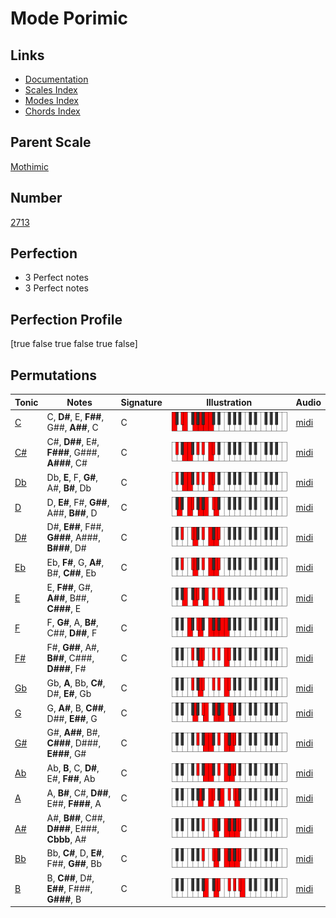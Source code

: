 # Mode Porimic

## Links

- [Documentation](index.md)
- [Scales Index](Scales.md)
- [Modes Index](Modes.md)
- [Chords Index](Chords.md)

## Parent Scale

[Mothimic](ScaleMothimic.md)

## Number

[2713](https://ianring.com/musictheory/scales/2713)

## Perfection

- 3 Perfect notes
- 3 Perfect notes

## Perfection Profile

[true false true false true false]

## Permutations

| Tonic | Notes | Signature | Illustration | Audio |
|-------|-------|-----------|--------------|-------|
| [C](ModeCNaturalPorimic.md) | C, **D#**, E, **F##**, G##, **A##**, C | C | ![CNaturalPorimic](ModeCNaturalPorimic.png) | [midi](https://github.com/edipermadi/music/blob/main/docs/ModeCNaturalPorimic.mid?raw=true) |
| [C#](ModeCSharpPorimic.md) | C#, **D##**, E#, **F###**, G###, **A###**, C# | C | ![CSharpPorimic](ModeCSharpPorimic.png) | [midi](https://github.com/edipermadi/music/blob/main/docs/ModeCSharpPorimic.mid?raw=true) |
| [Db](ModeDFlatPorimic.md) | Db, **E**, F, **G#**, A#, **B#**, Db | C | ![DFlatPorimic](ModeDFlatPorimic.png) | [midi](https://github.com/edipermadi/music/blob/main/docs/ModeDFlatPorimic.mid?raw=true) |
| [D](ModeDNaturalPorimic.md) | D, **E#**, F#, **G##**, A##, **B##**, D | C | ![DNaturalPorimic](ModeDNaturalPorimic.png) | [midi](https://github.com/edipermadi/music/blob/main/docs/ModeDNaturalPorimic.mid?raw=true) |
| [D#](ModeDSharpPorimic.md) | D#, **E##**, F##, **G###**, A###, **B###**, D# | C | ![DSharpPorimic](ModeDSharpPorimic.png) | [midi](https://github.com/edipermadi/music/blob/main/docs/ModeDSharpPorimic.mid?raw=true) |
| [Eb](ModeEFlatPorimic.md) | Eb, **F#**, G, **A#**, B#, **C##**, Eb | C | ![EFlatPorimic](ModeEFlatPorimic.png) | [midi](https://github.com/edipermadi/music/blob/main/docs/ModeEFlatPorimic.mid?raw=true) |
| [E](ModeENaturalPorimic.md) | E, **F##**, G#, **A##**, B##, **C###**, E | C | ![ENaturalPorimic](ModeENaturalPorimic.png) | [midi](https://github.com/edipermadi/music/blob/main/docs/ModeENaturalPorimic.mid?raw=true) |
| [F](ModeFNaturalPorimic.md) | F, **G#**, A, **B#**, C##, **D##**, F | C | ![FNaturalPorimic](ModeFNaturalPorimic.png) | [midi](https://github.com/edipermadi/music/blob/main/docs/ModeFNaturalPorimic.mid?raw=true) |
| [F#](ModeFSharpPorimic.md) | F#, **G##**, A#, **B##**, C###, **D###**, F# | C | ![FSharpPorimic](ModeFSharpPorimic.png) | [midi](https://github.com/edipermadi/music/blob/main/docs/ModeFSharpPorimic.mid?raw=true) |
| [Gb](ModeGFlatPorimic.md) | Gb, **A**, Bb, **C#**, D#, **E#**, Gb | C | ![GFlatPorimic](ModeGFlatPorimic.png) | [midi](https://github.com/edipermadi/music/blob/main/docs/ModeGFlatPorimic.mid?raw=true) |
| [G](ModeGNaturalPorimic.md) | G, **A#**, B, **C##**, D##, **E##**, G | C | ![GNaturalPorimic](ModeGNaturalPorimic.png) | [midi](https://github.com/edipermadi/music/blob/main/docs/ModeGNaturalPorimic.mid?raw=true) |
| [G#](ModeGSharpPorimic.md) | G#, **A##**, B#, **C###**, D###, **E###**, G# | C | ![GSharpPorimic](ModeGSharpPorimic.png) | [midi](https://github.com/edipermadi/music/blob/main/docs/ModeGSharpPorimic.mid?raw=true) |
| [Ab](ModeAFlatPorimic.md) | Ab, **B**, C, **D#**, E#, **F##**, Ab | C | ![AFlatPorimic](ModeAFlatPorimic.png) | [midi](https://github.com/edipermadi/music/blob/main/docs/ModeAFlatPorimic.mid?raw=true) |
| [A](ModeANaturalPorimic.md) | A, **B#**, C#, **D##**, E##, **F###**, A | C | ![ANaturalPorimic](ModeANaturalPorimic.png) | [midi](https://github.com/edipermadi/music/blob/main/docs/ModeANaturalPorimic.mid?raw=true) |
| [A#](ModeASharpPorimic.md) | A#, **B##**, C##, **D###**, E###, **Cbbb**, A# | C | ![ASharpPorimic](ModeASharpPorimic.png) | [midi](https://github.com/edipermadi/music/blob/main/docs/ModeASharpPorimic.mid?raw=true) |
| [Bb](ModeBFlatPorimic.md) | Bb, **C#**, D, **E#**, F##, **G##**, Bb | C | ![BFlatPorimic](ModeBFlatPorimic.png) | [midi](https://github.com/edipermadi/music/blob/main/docs/ModeBFlatPorimic.mid?raw=true) |
| [B](ModeBNaturalPorimic.md) | B, **C##**, D#, **E##**, F###, **G###**, B | C | ![BNaturalPorimic](ModeBNaturalPorimic.png) | [midi](https://github.com/edipermadi/music/blob/main/docs/ModeBNaturalPorimic.mid?raw=true) |

